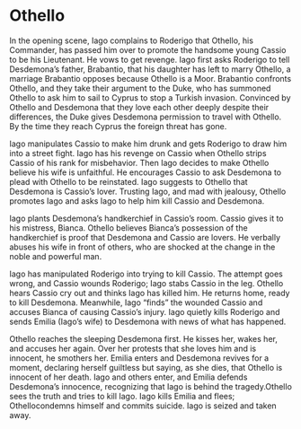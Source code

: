 <!-- ======================================================================
--- Search engine
title:          Othello
keywords:       Othello, tragedy
description:    Othello by William Shakespeare.
--- Menu system
order:          70
text:           Othello
hidden:         false
umbel:          false
--- Page properties
id:             
document:       
layout:         layout-2-left
$-left:         play-list
searchable:     true
======================================================================= -->

# Othello

In the opening scene, Iago complains to Roderigo that Othello, his Commander,
has passed him over to promote the handsome young Cassio to be his Lieutenant.
He vows to get revenge. Iago first asks Roderigo to tell Desdemona’s father,
Brabantio, that his daughter has left to marry Othello, a marriage Brabantio
opposes because Othello is a Moor. Brabantio confronts Othello, and they take
their argument to the Duke, who has summoned Othello to ask him to sail to Cyprus
to stop a Turkish invasion. Convinced by Othello and Desdemona that they love
each other deeply despite their differences, the Duke gives Desdemona permission
to travel with Othello. By the time they reach Cyprus the foreign threat has gone.

Iago manipulates Cassio to make him drunk and gets Roderigo to draw him into a
street fight. Iago has his revenge on Cassio when Othello strips Cassio of his
rank for misbehavior. Then Iago decides to make Othello believe his wife is
unfaithful. He encourages Cassio to ask Desdemona to plead with Othello to be
reinstated. Iago suggests to Othello that Desdemona is Cassio’s lover. Trusting
Iago, and mad with jealousy, Othello promotes Iago and asks Iago to help him kill
Cassio and Desdemona.

Iago plants Desdemona’s handkerchief in Cassio’s room. Cassio gives it to his
mistress, Bianca. Othello believes Bianca’s possession of the handkerchief is
proof that Desdemona and Cassio are lovers. He verbally abuses his wife in front
of others, who are shocked at the change in the noble and powerful man.

Iago has manipulated Roderigo into trying to kill Cassio. The attempt goes wrong,
and Cassio wounds Roderigo; Iago stabs Cassio in the leg. Othello hears Cassio
cry out and thinks Iago has killed him. He returns home, ready to kill Desdemona.
Meanwhile, Iago “finds” the wounded Cassio and accuses Bianca of causing Cassio’s
injury. Iago quietly kills Roderigo and sends Emilia (Iago’s wife) to Desdemona
with news of what has happened.

Othello reaches the sleeping Desdemona first. He kisses her, wakes her, and
accuses her again. Over her protests that she loves him and is innocent, he
smothers her. Emilia enters and Desdemona revives for a moment, declaring herself
guiltless but saying, as she dies, that Othello is innocent of her death. Iago
and others enter, and Emilia defends Desdemona’s innocence, recognizing that
Iago is behind the tragedy.Othello sees the truth and tries to kill Iago. Iago
kills Emilia and flees; Othellocondemns himself and commits suicide. Iago is
seized and taken away.

